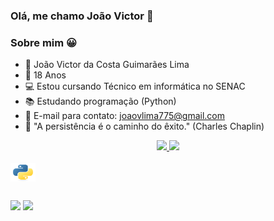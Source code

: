 ### Olá, me chamo João Victor 👋

### Sobre mim 😀

- 🧑 João Victor da Costa Guimarães Lima
- 📅 18 Anos 
- 💻 Estou cursando Técnico em informática no SENAC
- 📚 Estudando programação (Python)
- 📧 E-mail para contato: joaovlima775@gmail.com
- 📍 "A persistência é o caminho do êxito."
 (Charles Chaplin)

<div align="center">
  <a href="https://github.com/joaovlima7">
  <img height="180em" src="https://github-readme-stats.vercel.app/api?username=joaovlima7&show_icons=true&theme=dark&include_all_commits=true&count_private=true"/>
  <img height="180em" src="https://github-readme-stats.vercel.app/api/top-langs/?username=joaovlima7&layout=compact&langs_count=7&theme=dark"/>
</div>

<div style="display: inline_block"><br>
<img align="center" alt="Joao-Python" height="30" width="40" src="https://raw.githubusercontent.com/devicons/devicon/master/icons/python/python-original.svg"> 

##
<div>
 <a href="https://instagram.com/jvcosta_l7" target="_blank"><img src="https://img.shields.io/badge/-Instagram-%23E4405F?style=for-the-badge&logo=instagram&logoColor=white" target="_blank"></a>
<a href = "mailto:joaovlima775@gmail.com"><img src="https://img.shields.io/badge/-Gmail-%23333?style=for-the-badge&logo=gmail&logoColor=white" target="_blank"></a>
